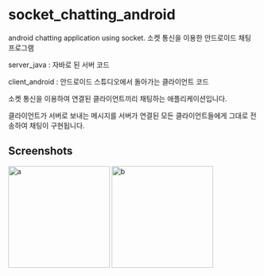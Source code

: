 # socket_chatting_android
android chatting application using socket. 소켓 통신을 이용한 안드로이드 채팅 프로그램


server_java : 자바로 된 서버 코드

client_android : 안드로이드 스튜디오에서 돌아가는 클라이언트 코드

소켓 통신을 이용하여 연결된 클라이언트끼리 채팅하는 애플리케이션입니다.

클라이언트가 서버로 보내는 메시지를 서버가 연결된 모든 클라이언트들에게 그대로 전송하여 채팅이 구현됩니다.


Screenshots
---------------
<img width="204" alt="a" src="https://user-images.githubusercontent.com/34153411/87003063-e157d700-c1f5-11ea-8133-86535e309098.PNG">
<img width="204" alt="b" src="https://user-images.githubusercontent.com/34153411/87003081-e87ee500-c1f5-11ea-99b2-edd50afd523d.PNG">
